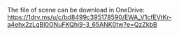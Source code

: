 The file of scene can be download in OneDrive: https://1drv.ms/u/c/bd8499c395178590/EWA_V1cfEVtKr-a4ehx2zLgBl0ONuFKQhi9-3_65ANK0tw?e=QzZkbB
